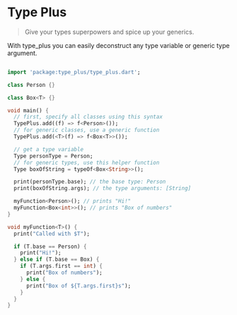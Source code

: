 # Type Plus

> Give your types superpowers and spice up your generics.

With type_plus you can easily deconstruct any type variable or generic type argument.

```dart

import 'package:type_plus/type_plus.dart';

class Person {}

class Box<T> {}

void main() {
  // first, specify all classes using this syntax
  TypePlus.add((f) => f<Person>());
  // for generic classes, use a generic function
  TypePlus.add(<T>(f) => f<Box<T>>());

  // get a type variable
  Type personType = Person;
  // for generic types, use this helper function
  Type boxOfString = typeOf<Box<String>>();

  print(personType.base); // the base type: Person
  print(boxOfString.args); // the type arguments: [String]

  myFunction<Person>(); // prints "Hi!"
  myFunction<Box<int>>(); // prints "Box of numbers"
}

void myFunction<T>() {
  print("Called with $T");

  if (T.base == Person) {
    print("Hi!");
  } else if (T.base == Box) {
    if (T.args.first == int) {
      print("Box of numbers");
    } else {
      print("Box of ${T.args.first}s");
    }
  }
}


```